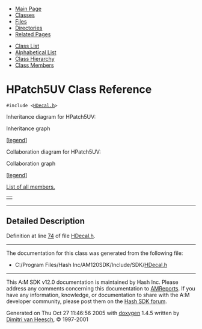 <div class="tabs">

- [Main Page](index.md)
- <span id="current">[Classes](annotated.md)</span>
- [Files](files.md)
- [Directories](dirs.md)
- [Related Pages](pages.md)

</div>

<div class="tabs">

- [Class List](annotated.md)
- [Alphabetical List](classes.md)
- [Class Hierarchy](hierarchy.md)
- [Class Members](functions.md)

</div>

# HPatch5UV Class Reference

`#include <`<a href="HDecal_8h-source.md" class="el"><code>HDecal.h</code></a>`>`

Inheritance diagram for HPatch5UV:

<span class="image placeholder" original-image-src="classHPatch5UV__inherit__graph.gif" original-image-title="" border="0" usemap="#HPatch5UV__inherit__map">Inheritance graph</span>

\[[legend](graph_legend.md)\]

Collaboration diagram for HPatch5UV:

<span class="image placeholder" original-image-src="classHPatch5UV__coll__graph.gif" original-image-title="" border="0" usemap="#HPatch5UV__coll__map">Collaboration graph</span>

\[[legend](graph_legend.md)\]

[List of all members.](classHPatch5UV-members.md)

|     |
|-----|
|     |

------------------------------------------------------------------------

<span id="_details"></span>

## Detailed Description

Definition at line <a href="HDecal_8h-source.md#l00074" class="el">74</a> of file <a href="HDecal_8h-source.md" class="el">HDecal.h</a>.

------------------------------------------------------------------------

The documentation for this class was generated from the following file:

- C:/Program Files/Hash Inc/AM120SDK/Include/SDK/<a href="HDecal_8h-source.md" class="el">HDecal.h</a>

------------------------------------------------------------------------

<span class="small">This A:M SDK v12.0 documentation is maintained by Hash Inc. Please address any comments concerning this documentation to [AMReports](http://www.hash.com/reports). If you have any information, knowledge, or documentation to share with the A:M developer community, please post them on the [Hash SDK forum](http://www.hash.com/forums/index.php?showforum=11).</span>

Generated on Thu Oct 27 11:46:56 2005 with [<span class="image placeholder" original-image-src="doxygen.png" original-image-title="" height="45" width="100" align="middle" border="0">doxygen</span>](http://www.doxygen.org/index.html) 1.4.5 written by [Dimitri van Heesch](mailto:dimitri@stack.nl), © 1997-2001
